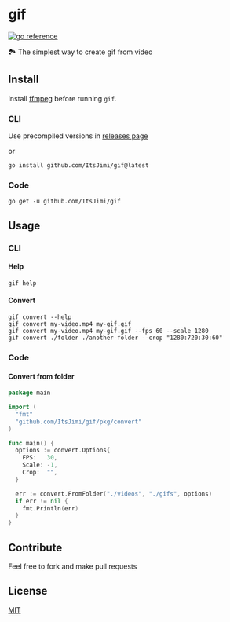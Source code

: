# gif
[![go reference](https://pkg.go.dev/badge/github.com/ItsJimi/gif)](https://pkg.go.dev/github.com/ItsJimi/gif/pkg/convert)

🏞 The simplest way to create gif from video

## Install
Install [ffmpeg](https://ffmpeg.org/) before running `gif`.

### CLI

Use precompiled versions in [releases page](https://github.com/ItsJimi/gif/releases)

or

```shell
go install github.com/ItsJimi/gif@latest
```

### Code

```shell
go get -u github.com/ItsJimi/gif
```

## Usage
### CLI
#### Help
```shell
gif help
```
#### Convert
```shell
gif convert --help
gif convert my-video.mp4 my-gif.gif
gif convert my-video.mp4 my-gif.gif --fps 60 --scale 1280
gif convert ./folder ./another-folder --crop "1280:720:30:60"
```
### Code
#### Convert from folder
```go
package main

import (
  "fmt"
  "github.com/ItsJimi/gif/pkg/convert"
)

func main() {
  options := convert.Options{
    FPS:   30,
    Scale: -1,
    Crop:  "",
  }

  err := convert.FromFolder("./videos", "./gifs", options)
  if err != nil {
    fmt.Println(err)
  }
}
```

## Contribute
Feel free to fork and make pull requests

## License
[MIT](https://github.com/ItsJimi/gif/blob/master/LICENSE)
